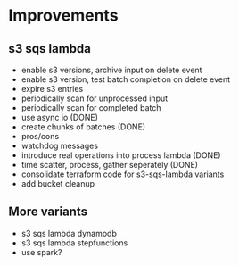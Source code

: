 # Improvements

## s3 sqs lambda
* enable s3 versions, archive input on delete event
* enable s3 version, test batch completion on delete event
* expire s3 entries
* periodically scan for unprocessed input
* periodically scan for completed batch
* use async io (DONE)
* create chunks of batches (DONE)
* pros/cons
* watchdog messages
* introduce real operations into process lambda (DONE)
* time scatter, process, gather seperately (DONE)
* consolidate terraform code for s3-sqs-lambda variants
* add bucket cleanup

## More variants
* s3 sqs lambda dynamodb
* s3 sqs lambda stepfunctions
* use spark?
